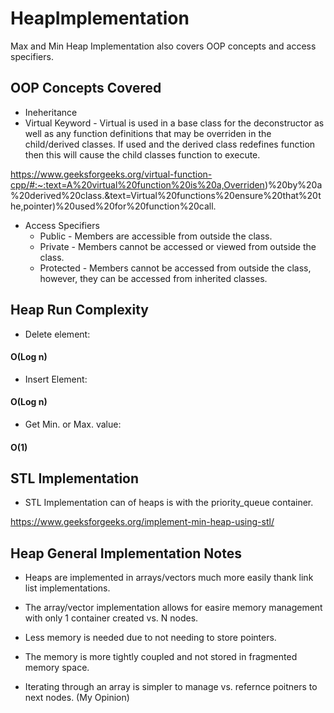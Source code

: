 # HeapImplementation
Max and Min Heap Implementation also covers OOP concepts and access specifiers. 

## OOP Concepts Covered
* Ineheritance
* Virtual Keyword - Virtual is used in a base class for the deconstructor as well as any function definitions that may be overriden in the child/derived classes. If used and the derived class redefines function then this will cause the child classes function to execute.

https://www.geeksforgeeks.org/virtual-function-cpp/#:~:text=A%20virtual%20function%20is%20a,Overriden)%20by%20a%20derived%20class.&text=Virtual%20functions%20ensure%20that%20the,pointer)%20used%20for%20function%20call.

* Access Specifiers
  * Public - Members are accessible from outside the class.
  * Private - Members cannot be accessed or viewed from outside the class.
  * Protected - Members cannot be accessed from outside the class, however, they can be accessed from inherited classes.

## Heap Run Complexity

* Delete element:
#### O(Log n)

* Insert Element:
#### O(Log n)

* Get Min. or Max. value:
#### O(1)

## STL Implementation
* STL Implementation can of heaps is with the priority_queue container.

https://www.geeksforgeeks.org/implement-min-heap-using-stl/

## Heap General Implementation Notes
* Heaps are implemented in arrays/vectors much more easily thank link list implementations.

* The array/vector implementation allows for easire memory management with only 1 container created vs. N nodes.

* Less memory is needed due to not needing to store pointers.

* The memory is more tightly coupled and not stored in fragmented memory space.

* Iterating through an array is simpler to manage vs. refernce poitners to next nodes. (My Opinion)
